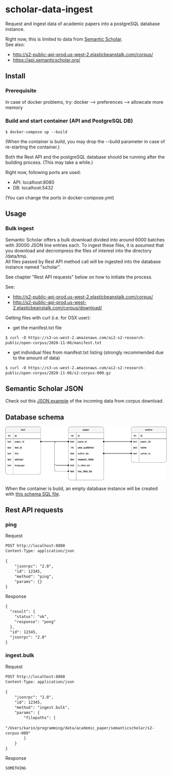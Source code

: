 # scholar-data-ingest
Request and ingest data of academic papers into a postgreSQL database instance.    

Right now, this is limited to data from [Semantic Scholar](https://www.semanticscholar.org/).    
See also:
- http://s2-public-api-prod.us-west-2.elasticbeanstalk.com/corpus/
- https://api.semanticscholar.org/    


## Install

### Prerequisite
In case of docker problems, try: docker --> preferences --> allowcate more memory

### Build and start container (API and PostgreSQL DB)
```
$ docker-compose up --build
```
(When the container is build, you may drop the --build parameter in case of re-starting the container.)    

Both the Rest API and the postgreSQL database should be running after the building process. (This may take a while.)    

Right now, following ports are used:
- API: localhost:8080
- DB: localhost:5432

(You can change the ports in docker-compose.yml)


## Usage

### Bulk ingest
Semantic Scholar offers a bulk download divided into around 6000 batches with 30000 JSON line entries each.
To ingest these files, it is assumed that you download and decrompress the files of interest into the directory /data/tmp.    
All files passed by Rest API method call will be ingested into the database instance named "scholar".

See chapter "Rest API requests" below on how to initiate the process.    

See:
- http://s2-public-api-prod.us-west-2.elasticbeanstalk.com/corpus/
- http://s2-public-api-prod.us-west-2.elasticbeanstalk.com/corpus/download/

Getting files with curl (i.e. for OSX user):
- get the manifest.txt file
```
$ curl -O https://s3-us-west-2.amazonaws.com/ai2-s2-research-public/open-corpus/2020-11-06/manifest.txt
```
- get individual files from manifest.txt listing (strongly recommended due to the amount of data)
```
$ curl -O https://s3-us-west-2.amazonaws.com/ai2-s2-research-public/open-corpus/2020-11-06/s2-corpus-000.gz
```

## Semantic Scholar JSON
Check out this [JSON example](readme_files/semantic_scholar_corpus_entry_example.json) of the incoming data from corpus download.

## Database schema
![Database schema](readme_files/database_schema.png)

When the container is build, an empty database instance will be created with [this schema SQL file](data/postgres/schema.sql).

## Rest API requests

### ping
Request
```
POST http://localhost:8080
Content-Type: application/json

{
    "jsonrpc": "2.0",
    "id": 12345,
    "method": "ping",
    "params": {}
}
```

Response
```
{
  "result": {
    "status": "ok",
    "response": "pong"
  },
  "id": 12345,
  "jsonrpc": "2.0"
}
```

### ingest.bulk
Request
```
POST http://localhost:8080
Content-Type: application/json

{
    "jsonrpc": "2.0",
    "id": 12345,
    "method": "ingest.bulk",
    "params": {
        "filepaths": [
            "/Users/karin/programming/data/academic_paper/semanticscholar/s2-corpus-000"
        ]
    }
}
```

Response
```
SOMETHING
```